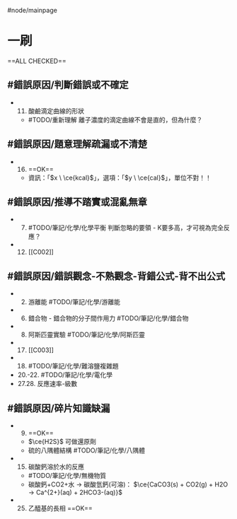#node/mainpage 
# 一刷
==ALL CHECKED==
## #錯誤原因/判斷錯誤或不確定
- 11. 酸鹼滴定曲線的形狀
	- #TODO/重新理解 離子濃度的滴定曲線不會是直的，但為什麼？

## #錯誤原因/題意理解疏漏或不清楚
- 16. ==OK==
	- 資訊：「$x \ \ce{kcal}$」，選項：「$y \ \ce{cal}$」，單位不對！！ 

## #錯誤原因/推導不踏實或混亂無章 
- 7. #TODO/筆記/化學/化學平衡 判斷忽略的要領 - K要多高，才可視為完全反應？
- 12. [[C002]]
## #錯誤原因/錯誤觀念-不熟觀念-背錯公式-背不出公式
- 2. 游離能 #TODO/筆記/化學/游離能 
- 6. 錯合物 - 錯合物的分子間作用力  #TODO/筆記/化學/錯合物
- 8. 阿斯匹靈實驗 #TODO/筆記/化學/阿斯匹靈
- 17. [[C003]]
- 18. #TODO/筆記/化學/難溶鹽複雜題
- 20.-22. #TODO/筆記/化學/電化學 
- 27.28. 反應速率-級數
## #錯誤原因/碎片知識缺漏
- 9. ==OK==
	- $\ce{H2S}$ 可做還原劑
	- 硫的八隅體結構 #TODO/筆記/化學/八隅體 
- 15. 碳酸鈣溶於水的反應
	- #TODO/筆記/化學/無機物質
	- 碳酸鈣+CO2+水 -> 碳酸氫鈣(可溶)： $\ce{CaCO3(s) + CO2(g) + H2O -> Ca^{2+}(aq) + 2HCO3-(aq)}$ 
- 25. 乙醯基的長相 ==OK==